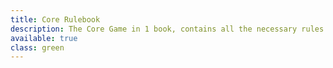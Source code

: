 ```yaml
---
title: Core Rulebook
description: The Core Game in 1 book, contains all the necessary rules to play
available: true
class: green
---
```


